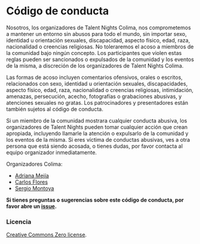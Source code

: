 # Código de conducta

Nosotros, los organizadores de Talent Nights Colima, nos comprometemos a mantener un entorno sin abusos para todo el mundo, sin importar sexo, identidad u orientación sexuales, discapacidad, aspecto físico, edad, raza, nacionalidad o creencias religiosas. No toleraremos el acoso a miembros de la comunidad bajo ningún concepto. Los participantes que violen estas reglas pueden ser sancionados o expulsados de la comunidad y los eventos de la misma, a discreción de los organizadores de Talent Nights Colima.

Las formas de acoso incluyen comentarios ofensivos, orales o escritos, relacionados con sexo, identidad u orientación sexuales, discapacidades, aspecto físico, edad, raza, nacionalidad o creencias religiosas, intimidación, amenazas, persecución, acecho, fotografías o grabaciones abusivas, y atenciones sexuales no gratas. Los patrocinadores y presentadores están también sujetos al código de conducta.

Si un miembro de la comunidad mostrara cualquier conducta abusiva, los organizadores de Talent Nights pueden tomar cualquier acción que crean apropiada, incluyendo llamarle la atención o expulsarlo de la comunidad y los eventos de la misma. Si eres víctima de conductas abusivas, ves a otra persona que está siendo acosada, o tienes dudas, por favor contacta al equipo organizador inmediatamente.

Organizadores Colima:

- [Adriana Mejía](https://twitter.com/adywhisper)
- [Carlos Flores](https://twitter.com/zerodragon)
- [Sergio Montoya](https://twitter.com/shecomontoya)

**Si tienes preguntas o sugerencias sobre este código de conducta,
por favor abre un [issue](https://github.com/TalentNights/codigo-de-conducta/issues).**

### Licencia

[Creative Commons Zero license](/LICENSE).
